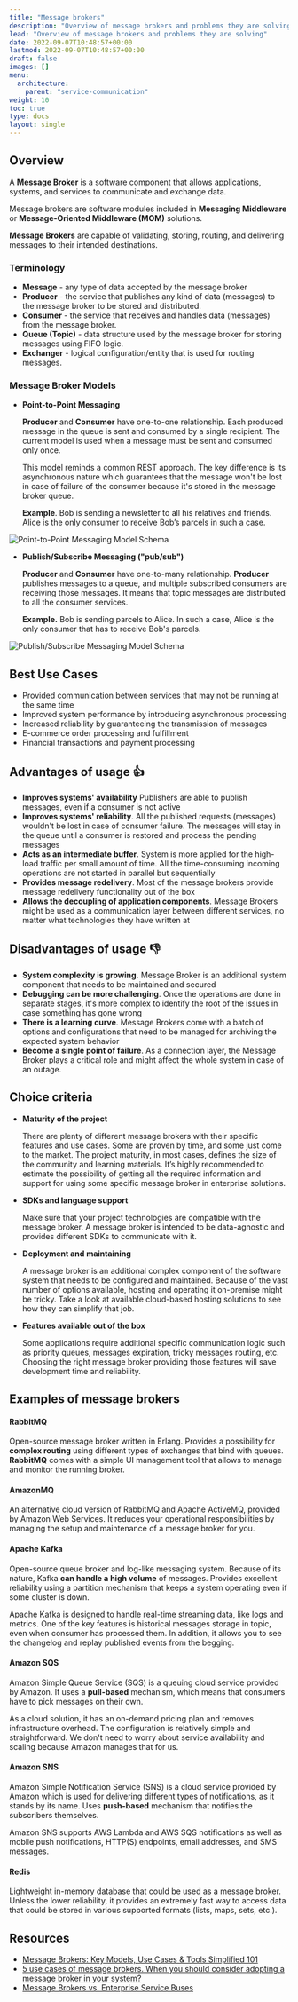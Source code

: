 ```yaml
---
title: "Message brokers"
description: "Overview of message brokers and problems they are solving"
lead: "Overview of message brokers and problems they are solving"
date: 2022-09-07T10:48:57+00:00
lastmod: 2022-09-07T10:48:57+00:00
draft: false
images: []
menu:
  architecture:
    parent: "service-communication"
weight: 10
toc: true
type: docs
layout: single
---
```


## Overview

A **Message Broker** is a software component that allows applications, systems, and services to communicate and exchange data.

Message brokers are software modules included in **Messaging Middleware** or **Message-Oriented Middleware (MOM)** solutions. 

**Message Brokers** are capable of validating, storing, routing, and delivering messages to their intended destinations.

### Terminology

- **Message** - any type of data accepted by the message broker
- **Producer** - the service that publishes any kind of data (messages) to the message broker to be stored and distributed. 
- **Consumer** - the service that receives and handles data (messages) from the message broker.
- **Queue (Topic)** - data structure used by the message broker for storing messages using FIFO
logic.
- **Exchanger** - logical configuration/entity that is used for routing messages.

### Message Broker Models

- **Point-to-Point Messaging**
  
	**Producer** and **Consumer** have one-to-one relationship. Each produced message in the queue is 
	sent and consumed by a single recipient. The current model is used when a message must be sent and
	consumed only once.

	This model reminds a common REST approach. The key difference is its asynchronous nature which 
	guarantees that the message won't be lost in case of failure of the consumer because it's stored
	in the message broker queue.

	**Example**. Bob is sending a newsletter to all his relatives and friends. Alice is the only consumer to receive Bob’s parcels in such a case.

![Point-to-Point Messaging Model Schema](point-to-point-model.png)

- **Publish/Subscribe Messaging ("pub/sub")**

  **Producer** and **Consumer** have one-to-many relationship. **Producer** publishes messages to a
	queue, and multiple subscribed consumers are receiving those messages. It means that topic 
	messages are distributed to all the consumer services.

	**Example.** Bob is sending parcels to Alice. In such a case, Alice is the only consumer that has
	to receive Bob's parcels.

![Publish/Subscribe Messaging Model Schema](publish-subscribe-model.png)


## Best Use Cases

- Provided communication between services that may not be running at the same time
- Improved system performance by introducing asynchronous processing
- Increased reliability by guaranteeing the transmission of messages
- E-commerce order processing and fulfillment
- Financial transactions and payment processing

## Advantages of usage 👍

- **Improves systems' availability** Publishers are able to publish messages, even if a consumer is 
not active
- **Improves systems' reliability**. All the published requests (messages) wouldn't be lost in case
of consumer failure. The messages will stay in the queue until a consumer is restored and process the pending messages
- **Acts as an intermediate buffer**. System is more applied for the high-load traffic per small amount of time. All the time-consuming incoming operations are not started in parallel but sequentially
- **Provides message redelivery**. Most of the message brokers provide message redelivery
functionality out of the box
- **Allows the decoupling of application components**. Message Brokers might be used as a
communication layer between different services, no matter what technologies they have written at

## Disadvantages of usage 👎

- **System complexity is growing.** Message Broker is an additional system component that needs to
be maintained and secured
- **Debugging can be more challenging**. Once the operations are done in separate stages, it's more complex to identify the root of the issues in case something has gone wrong
- **There is a learning curve**. Message Brokers come with a batch of options and configurations
that need to be managed for archiving the expected system behavior
- **Become a single point of failure**. As a connection layer, the Message Broker plays a critical
role and might affect the whole system in case of an outage.

## Choice criteria

- **Maturity of the project**

  There are plenty of different message brokers with their specific features and use cases. Some are proven by time, and some just come to the market. The project maturity, in most cases, defines the size of the community and learning materials. It’s highly recommended to estimate the possibility of getting all the required information and support for using some specific message broker in enterprise solutions.

- **SDKs and language support**

	Make sure that your project technologies are compatible with the message broker. A message broker
	is intended to be data-agnostic and provides different SDKs to communicate with it.

- **Deployment and maintaining**

	A message broker is an additional complex component of the software system that needs to be configured and maintained. Because of the vast number of options available, hosting and operating it on-premise might be tricky. Take a look at available cloud-based hosting solutions to see how they can simplify that job.

- **Features available out of the box**

	Some applications require additional specific communication logic such as priority queues,
	messages expiration, tricky messages routing, etc. Choosing the right message broker providing
	those features will save development time and reliability.

## Examples of message brokers

#### RabbitMQ

Open-source message broker written in Erlang. Provides a possibility for **complex routing** using
different types of exchanges that bind with queues. **RabbitMQ** comes with a simple UI management
tool that allows to manage and monitor the running broker.

#### AmazonMQ
An alternative cloud version of RabbitMQ and Apache ActiveMQ, provided by Amazon Web Services. It 
reduces your operational responsibilities by managing the setup and maintenance of a message broker
for you.

#### Apache Kafka
Open-source queue broker and log-like messaging system. Because of its nature, Kafka **can handle a high volume** of messages. Provides excellent reliability using a partition mechanism that keeps a system operating even if some cluster is down.

Apache Kafka is designed to handle real-time streaming data, like logs and metrics. One of the key
features is historical messages storage in topic, even when consumer has processed them. In addition, it allows you to see the changelog and replay published events from the begging.

#### Amazon SQS
Amazon Simple Queue Service (SQS) is a queuing cloud service provided by Amazon. It uses a
**pull-based** mechanism, which means that consumers have to pick messages on their own.

As a cloud solution, it has an on-demand pricing plan and removes infrastructure overhead. The
configuration is relatively simple and straightforward. We don't need to worry about service
availability and scaling because Amazon manages that for us.

#### Amazon SNS
Amazon Simple Notification Service (SNS) is a cloud service provided by Amazon which is used for
delivering different types of notifications, as it stands by its name. Uses **push-based** mechanism
that notifies the subscribers themselves.

Amazon SNS supports AWS Lambda and AWS SQS notifications as well as mobile push notifications,
HTTP(S) endpoints, email addresses, and SMS messages.

#### Redis
Lightweight in-memory database that could be used as a message broker. Unless the lower reliability, it provides an extremely fast way to access data that could be stored in various supported formats (lists, maps, sets, etc.).

## Resources

- [Message Brokers: Key Models, Use Cases & Tools Simplified 101](https://hevodata.com/learn/message-brokers/)
- [5 use cases of message brokers. When you should consider adopting a message broker in your system?](https://tsh.io/blog/message-broker/)
- [Message Brokers vs. Enterprise Service Buses](https://www.baeldung.com/cs/message-broker-vs-esb)
